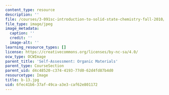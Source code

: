 ```yaml
---
content_type: resource
description: ''
file: /courses/3-091sc-introduction-to-solid-state-chemistry-fall-2010/6fec41b637af49caa3e3caf62e801172_b-13.jpg
file_type: image/jpeg
image_metadata:
  caption: ''
  credit: ''
  image-alt: ''
learning_resource_types: []
license: https://creativecommons.org/licenses/by-nc-sa/4.0/
ocw_type: OCWImage
parent_title: 'Self-Assessment: Organic Materials'
parent_type: CourseSection
parent_uid: d4c48520-c374-4193-77d0-62d4fd87b4d0
resourcetype: Image
title: b-13.jpg
uid: 6fec41b6-37af-49ca-a3e3-caf62e801172
---
```

